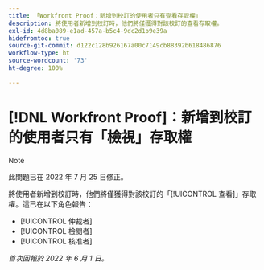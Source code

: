 ```yaml
---
title: 「Workfront Proof：新增到校訂的使用者只有查看存取權」
description: 將使用者新增到校訂時，他們將僅獲得對該校訂的查看存取權。
exl-id: 4d8ba089-e1ad-457a-b5c4-9dc2d1b9e39a
hidefromtoc: true
source-git-commit: d122c128b926167a00c7149cb88392b618486876
workflow-type: ht
source-wordcount: '73'
ht-degree: 100%

---
```


# [!DNL Workfront Proof]：新增到校訂的使用者只有「檢視」存取權

>[!NOTE]
>
>此問題已在 2022 年 7 月 25 日修正。

將使用者新增到校訂時，他們將僅獲得對該校訂的「[!UICONTROL 查看]」存取權。這已在以下角色報告：

* [!UICONTROL 仲裁者]
* [!UICONTROL 檢閱者]
* [!UICONTROL 核准者]

_首次回報於 2022 年 6 月 1 日。_
